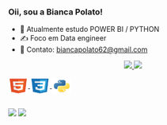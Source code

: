 ### Oii, sou a Bianca Polato!

- 💼 Atualmente estudo POWER BI / PYTHON 
- ✍ Foco em Data engineer 
- 📧 Contato: biancapolato62@gmail.com

<div align="center">
  <a href="https://github.com/Biancapolato">
  <img height="180em" src="https://github-readme-stats.vercel.app/api?username=Biancapolato&show_icons=true&theme=dracula&include_all_commits=true&count_private=true"/>
  <img height="180em" src="https://github-readme-stats.vercel.app/api/top-langs/?username=Biancapolato&layout=compact&langs_count=7&theme=dracula"/>
</div>
<div style="display: inline_block"><br>
  <img align="center" alt="Bianca-HTML" height="30" width="40" src="https://raw.githubusercontent.com/devicons/devicon/master/icons/html5/html5-original.svg">
  <img align="center" alt="Bianca-CSS" height="30" width="40" src="https://raw.githubusercontent.com/devicons/devicon/master/icons/css3/css3-original.svg">
  <img align="center" alt="Bianca-Python" height="30" width="40" src="https://raw.githubusercontent.com/devicons/devicon/master/icons/python/python-original.svg">
</div>
  
  ##
 
<div> 
  <a href = "mailto:biancapolato62@gmail.com"><img src="https://img.shields.io/badge/-Gmail-%23333?style=for-the-badge&logo=gmail&logoColor=white" target="_blank"></a>
  <a href="https://https://www.linkedin.com/in/biancapolato/" target="_blank"><img src="https://img.shields.io/badge/-LinkedIn-%230077B5?style=for-the-badge&logo=linkedin&logoColor=white" target="_blank"></a> 
 
</div>
